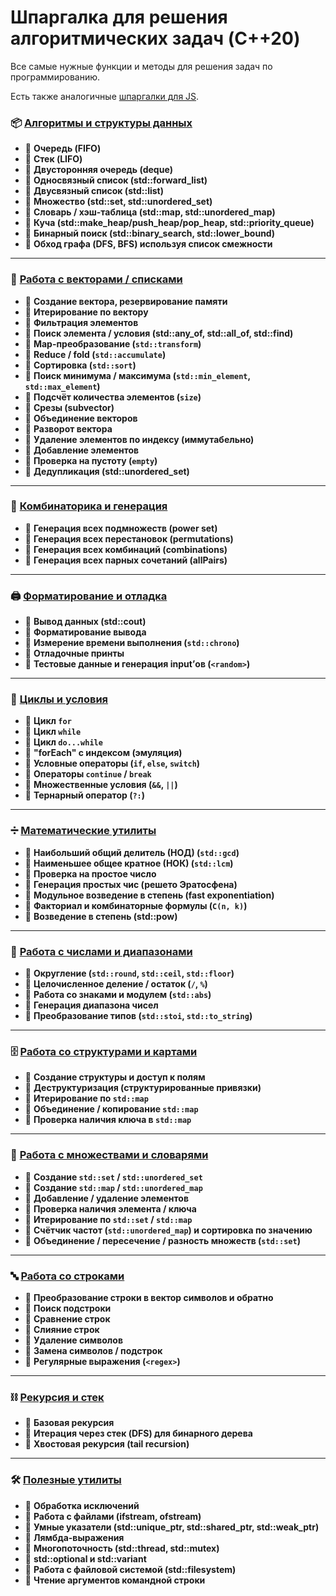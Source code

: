 # Шпаргалка для решения алгоритмических задач (C++20)

Все самые нужные функции и методы для решения задач по программированию.

Есть также аналогичные [шпаргалки для JS](https://github.com/avin/coding-algo-cheatsheets-js).

### 📦 [Алгоритмы и структуры данных](./algos.cpp)

* 📌  **Очередь (FIFO)**
* 📌  **Стек (LIFO)**
* 📌  **Двусторонняя очередь (deque)**
* 📌  **Односвязный список (std::forward_list)**
* 📌  **Двусвязный список (std::list)**
* 📌  **Множество (std::set, std::unordered_set)**
* 📌  **Словарь / хэш-таблица (std::map, std::unordered_map)**
* 📌  **Куча (std::make_heap/push_heap/pop_heap, std::priority_queue)**
* 📌  **Бинарный поиск (std::binary_search, std::lower_bound)**
* 📌  **Обход графа (DFS, BFS) используя список смежности**

***

### 🔢 [Работа с векторами / списками](./array.cpp)

* 📌  **Создание вектора, резервирование памяти**
* 📌  **Итерирование по вектору**
* 📌  **Фильтрация элементов**
* 📌  **Поиск элемента / условия (std::any_of, std::all_of, std::find)**
* 📌  **Map-преобразование (`std::transform`)**
* 📌  **Reduce / fold (`std::accumulate`)**
* 📌  **Сортировка (`std::sort`)**
* 📌  **Поиск минимума / максимума (`std::min_element`, `std::max_element`)**
* 📌  **Подсчёт количества элементов (`size`)**
* 📌  **Срезы (subvector)**
* 📌  **Объединение векторов**
* 📌  **Разворот вектора**
* 📌  **Удаление элементов по индексу (иммутабельно)**
* 📌  **Добавление элементов**
* 📌  **Проверка на пустоту (`empty`)**
* 📌  **Дедупликация (std::unordered_set)**

***

### 🧮 [Комбинаторика и генерация](./combinatorics.cpp)

* 📌  **Генерация всех подмножеств (power set)**
* 📌  **Генерация всех перестановок (permutations)**
* 📌  **Генерация всех комбинаций (combinations)**
* 📌  **Генерация всех парных сочетаний (allPairs)**

***

### 🖨 [Форматирование и отладка](./log.cpp)

* 📌  **Вывод данных (std::cout)**
* 📌  **Форматирование вывода**
* 📌  **Измерение времени выполнения (`std::chrono`)**
* 📌  **Отладочные принты**
* 📌  **Тестовые данные и генерация input’ов (`<random>`)**

***

### 🔁 [Циклы и условия](./loops.cpp)

* 📌  **Цикл `for`**
* 📌  **Цикл `while`**
* 📌  **Цикл `do...while`**
* 📌  **"forEach" с индексом (эмуляция)**
* 📌  **Условные операторы (`if`, `else`, `switch`)**
* 📌  **Операторы `continue` / `break`**
* 📌  **Множественные условия (`&&`, `||`)**
* 📌  **Тернарный оператор (`?:`)**

***

### ➗ [Математические утилиты](./math.cpp)

* 📌  **Наибольший общий делитель (НОД) (`std::gcd`)**
* 📌  **Наименьшее общее кратное (НОК) (`std::lcm`)**
* 📌  **Проверка на простое число**
* 📌  **Генерация простых чис (решето Эратосфена)**
* 📌  **Модульное возведение в степень (fast exponentiation)**
* 📌  **Факториал и комбинаторные формулы (`C(n, k)`)**
* 📌  **Возведение в степень (std::pow)**

***

### 🔢 [Работа с числами и диапазонами](./numbers.cpp)

* 📌  **Округление (`std::round`, `std::ceil`, `std::floor`)**
* 📌  **Целочисленное деление / остаток (`/`, `%`)**
* 📌  **Работа со знаками и модулем (`std::abs`)**
* 📌  **Генерация диапазона чисел**
* 📌  **Преобразование типов (`std::stoi`, `std::to_string`)**

***

### 🗄️ [Работа со структурами и картами](./objects.cpp)

* 📌  **Создание структуры и доступ к полям**
* 📌  **Деструктуризация (структурированные привязки)**
* 📌  **Итерирование по `std::map`**
* 📌  **Объединение / копирование `std::map`**
* 📌  **Проверка наличия ключа в `std::map`**

***

### 🔧 [Работа с множествами и словарями](./set_map.cpp)

* 📌  **Создание `std::set` / `std::unordered_set`**
* 📌  **Создание `std::map` / `std::unordered_map`**
* 📌  **Добавление / удаление элементов**
* 📌  **Проверка наличия элемента / ключа**
* 📌  **Итерирование по `std::set` / `std::map`**
* 📌  **Счётчик частот (`std::unordered_map`) и сортировка по значению**
* 📌  **Объединение / пересечение / разность множеств (`std::set`)**

***

### 🔤 [Работа со строками](./strings.cpp)

* 📌  **Преобразование строки в вектор символов и обратно**
* 📌  **Поиск подстроки**
* 📌  **Сравнение строк**
* 📌  **Слияние строк**
* 📌  **Удаление символов**
* 📌  **Замена символов / подстрок**
* 📌  **Регулярные выражения (`<regex>`)**

***

### ⛓ [Рекурсия и стек](./recursion.cpp)

* 📌  **Базовая рекурсия**
* 📌  **Итерация через стек (DFS) для бинарного дерева**
* 📌  **Хвостовая рекурсия (tail recursion)**

***

### 🛠️ [Полезные утилиты](./utilities.cpp)

* 📌  **Обработка исключений**
* 📌  **Работа с файлами (ifstream, ofstream)**
* 📌  **Умные указатели (std::unique_ptr, std::shared_ptr, std::weak_ptr)**
* 📌  **Лямбда-выражения**
* 📌  **Многопоточность (std::thread, std::mutex)**
* 📌  **std::optional и std::variant**
* 📌  **Работа с файловой системой (std::filesystem)**
* 📌  **Чтение аргументов командной строки**